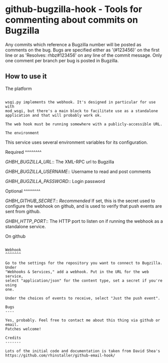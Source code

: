 github-bugzilla-hook - Tools for commenting about commits on Bugzilla
========================================================================

Any commits which reference a Bugzilla number will be posted as comments
on the bug. Bugs are specified either as '(#123456)' on the first line or
as 'Resolves: rhbz#123456' on any line of the commit message. Only one
comment per branch per bug is posted in Bugzilla.

How to use it
-------------

The platform
~~~~~~~~~~~~

wsgi.py implements the webhook. It's designed in particular for use with
mod_wsgi, but there's a main block to facilitate use as a standalone
application and that will probably work ok.

The web hook must be running somewhere with a publicly-accessible URL.

The environment
~~~~~~~~~~~~~~~

This service uses several environment variables for its configuration.

Required
^^^^^^^^

*GHBH_BUGZILLA_URL*:: The XML-RPC url to Bugzilla

*GHBH_BUGZILLA_USERNAME*:: Username to read and post comments

*GHBH_BUGZILLA_PASSWORD*:: Login password

Optional
^^^^^^^^

*GHBH_GITHUB_SECRET*:: *Recommended* If set, this is the secret used to
                       configure the webhook on github, and is used to verify
		       that push events are sent from github.

*GHBH_HTTP_PORT*:: The HTTP port to listen on if running the webhook as a
                   standalone service.

On github
~~~~~~~~~

Webhook
^^^^^^^

Go to the settings for the repository you want to connect to Bugzilla. Under
"Webhooks & Services," add a webhook. Put in the URL for the web service,
select "application/json" for the content type, set a secret if you're using
one.

Under the choices of events to receive, select "Just the push event".

Bugs
----

Yes, probably. Feel free to contact me about this thing via github or email.
Patches welcome!

Credits
-------

Lots of the initial code and documentation is taken from David Shea's
https://github.com/rhinstaller/github-email-hook/
